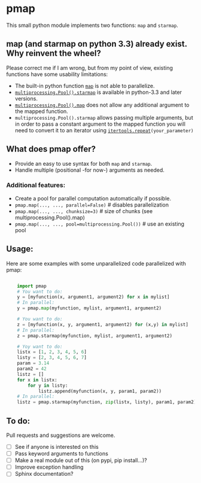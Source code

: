 pmap
====

This small python module implements two functions: `map` and `starmap`.

## map (and starmap on python 3.3) already exist. Why reinvent the wheel?

Please correct me if I am wrong, but from my point of view, existing functions
have some usability limitations:

 - The built-in python function [`map`](http://docs.python.org/dev/library/functions.html#map) is not able to parallelize.
 - [`multiprocessing.Pool().starmap`](http://docs.python.org/dev/library/multiprocessing.html#multiprocessing.pool.Pool.starmap) is available in python-3.3 and later versions.
 - [`multiprocessing.Pool().map`](http://docs.python.org/dev/library/multiprocessing.html#multiprocessing.pool.Pool.map) does not allow any additional argument to the
   mapped function.
 - `multiprocessing.Pool().starmap` allows passing multiple arguments, but in
   order to pass a constant argument to the mapped function you will need to
   convert it to an iterator using [`itertools.repeat`](http://docs.python.org/2/library/itertools.html#itertools.repeat)`(your_parameter)`

## What does pmap offer?

 - Provide an easy to use syntax for both `map` and `starmap`.
 - Handle multiple (positional -for now-) arguments as needed.

### Additional features:

 - Create a pool for parallel computation automatically if possible.
 - `pmap.map(..., ..., parallel=False)`  # disables parallelization
 - `pmap.map(..., ..., chunksize=3)`  # size of chunks (see multiprocessing.Pool().map)
 - `pmap.map(..., ..., pool=multiprocessing.Pool())`  # use an existing pool

## Usage:

Here are some examples with some unparallelized code parallelized with pmap:

```python

    import pmap
    # You want to do:
    y = [myfunction(x, argument1, argument2) for x in mylist]
    # In parallel:
    y = pmap.map(myfunction, mylist, argument1, argument2)

    # You want to do:
    z = [myfunction(x, y, argument1, argument2) for (x,y) in mylist]
    # In parallel:
    z = pmap.starmap(myfunction, mylist, argument1, argument2)

    # Yoy want to do:
    listx = [1, 2, 3, 4, 5, 6]
    listy = [2, 3, 4, 5, 6, 7]
    param = 3.14
    param2 = 42
    listz = []
    for x in listx:
        for y in listy:
            listz.append(myfunction(x, y, param1, param2))
    # In parallel:
    listz = pmap.starmap(myfunction, zip(listx, listy), param1, param2)
```


## To do:

Pull requests and suggestions are welcome.

 - [ ] See if anyone is interested on this
 - [ ] Pass keyword arguments to functions
 - [ ] Make a real module out of this (on pypi, pip install...)?
 - [ ] Improve exception handling
 - [ ] Sphinx documentation?
